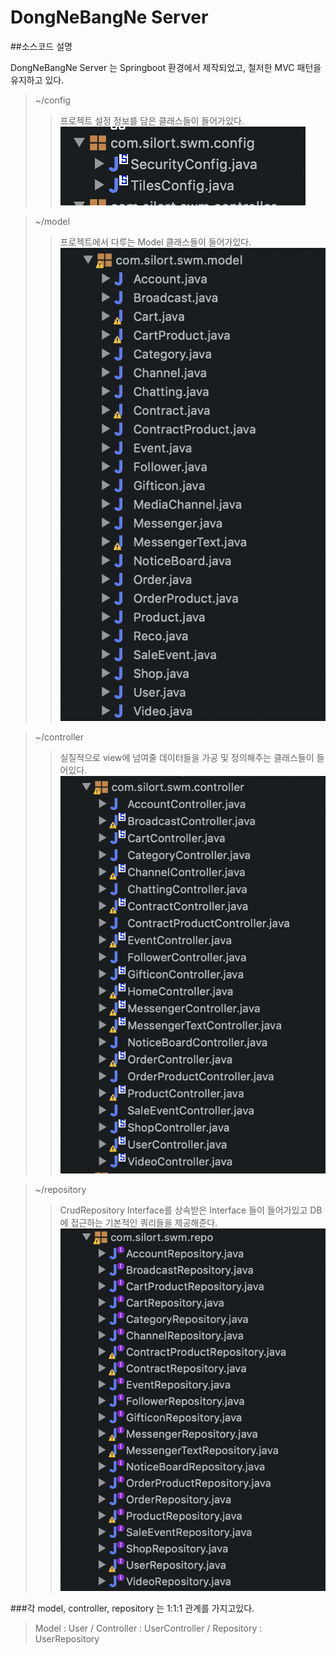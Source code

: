 # DongNeBangNe Server

##소스코드 설명

DongNeBangNe Server 는 Springboot 환경에서 제작되었고, 철저한 MVC 패턴을 유지하고 있다.


>~/config
>>프로젝트 설정 정보를 담은 클래스들이 들어가있다.
![configs](/images/configs.png)

>~/model
>>프로젝트에서 다루는 Model 클래스들이 들어가있다.
![models](/images/models.png)


>~/controller
>>실질적으로 view에 넘여줄 데이터들을 가공 및 정의해주는 클래스들이 들어있다.
![contollers](/images/controllers.png)


>~/repository
>>CrudRepository Interface를 상속받은 Interface 들이 들어가있고
  DB에 접근하는 기본적인 쿼리들을 제공해준다.
![repositories](/images/repositories.png)

###각 model, controller, repository 는 1:1:1 관계를 가지고있다.
>Model : User / Controller : UserController / Repository : UserRepository
